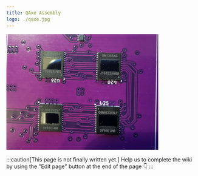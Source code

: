 ```yaml
---
title: QAxe Assembly
logo: ./qaxe.jpg
---
```


![assembly](/src/assets/qaxe-asic.png)

:::caution[This page is not finally written yet.]
Help us to complete the wiki by using the "Edit page" button at the end of the page 👇
:::
